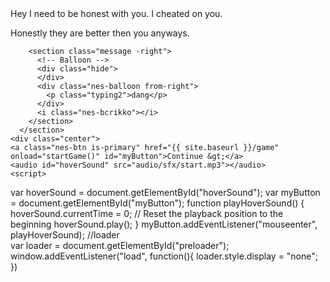 <html>
  <head>
    <link rel="stylesheet" href="./node_modules/nes.css/css/nes.min.css">
    <style>
        .center {
        display: flex;
        flex-direction: column;
        align-items: center;
        justify-content: center;
        padding-top:50px;
      }
    .typing {
  width: 22ch;
  animation: typing 2s steps(22);
  white-space: nowrap;
  overflow: hidden;
  border-right: 3px solid;
  font-family: Press+Start+2P;
  font-size: 2em;
}
  @keyframes typing {
  from {
    width: 0
  }
}
    @keyframes blink {
  50% {
    border-color: transparent
  }
}
.typing2 {
  width: 22ch;
  animation: typing 2s steps(22), blink .5s step-end infinite alternate;
  white-space: nowrap;
  animation-delay: 5s;
  overflow: hidden;
  border-right: 3px solid;
  font-family: Press+Start+2P;
  font-size: 2em;
}
       #preloader{
        background-color: #fff;
        background-size: cover;
      }
    </style>
  </head>
  <body>
  <br>
  <br>
  <section class="nes-container">
  <section class="message-list">
  <!--Boyfriend-->
    <section class="message -left">
      <i class="nes-bcrikko"></i>
      <!-- Balloon -->
      <div class="nes-balloon from-left">
        <p>Hey I need to be honest with you. I cheated on you.</p>
      </div>
    </section>
<!--Boyfriend-->
        <section class="message -right">
      <!-- Balloon -->
      <div class="nes-balloon from-right">
        <p>Honestly they are better then you anyways.</p>
      </div>
      <i class="nes-bcrikko"></i>
      </section>
      </section>
    </section>

        <section class="message -right">
          <!-- Balloon -->
          <div class="hide">
          </div>
          <div class="nes-balloon from-right">
            <p class="typing2">dang</p>
          </div>
          <i class="nes-bcrikko"></i>
        </section>
      </section>
    <div class="center">
    <a class="nes-btn is-primary" href="{{ site.baseurl }}/game" onload="startGame()" id="myButton">Continue &gt;</a>
    <audio id="hoverSound" src="audio/sfx/start.mp3"></audio>
    <script>
var hoverSound = document.getElementById("hoverSound");
var myButton = document.getElementById("myButton");
function playHoverSound() {
  hoverSound.currentTime = 0; // Reset the playback position to the beginning
  hoverSound.play();
}
myButton.addEventListener("mouseenter", playHoverSound);
    //loader                    
    var loader = document.getElementById("preloader");
        window.addEventListener("load", function(){
        loader.style.display = "none";
    })
    </script>

